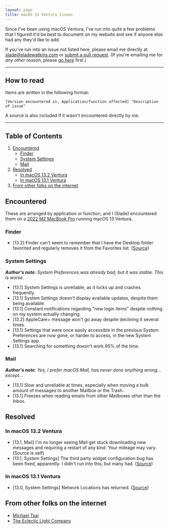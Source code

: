 ```yaml
---
layout: page
title: macOS 13 Ventura Issues
---
```


Since I've been using macOS Ventura, I've run into quite a few problems that I figured it'd be best to document on my website and see if anyone else had any they'd like to add.

If you've run into an issue not listed here, please email me directly at [slade@sladewatkins.com](mailto:slade@sladewatkins.com) or [submit a pull request](https://www.sladewatkins.com/docs/website/contributing/). (If you're emailing me for *any other reason*, please [go here](https://www.sladewatkins.com/contact/) first.)

---

## How to read
Items are written in the following format: 

```
[Version encountered in, Application/function affected] "Description of issue"
```

A source is also included if it wasn't encountered directly by me.

---

## Table of Contents
1. [Encountered](#encountered)
	- [Finder](#finder)
	- [System Settings](#system-settings)
	- [Mail](#mail)
2. [Resolved](#resolved)
	- [In macOS 13.2 Ventura](#in-macos-132-ventura)
	- [In macOS 13.1 Ventura](#in-macos-131-ventura)
3. [From other folks on the internet](#from-other-folks-on-the-internet)

## Encountered
These are arranged by application or function, and I (Slade) encountered  them on a [2022 M2 MacBook Pro](https://support.apple.com/kb/SP870?locale=en_US) running macOS 13 Ventura.

### Finder
- [13.2] Finder can't seem to remember that I have the Desktop folder favorited and regularly removes it from the Favorites list. ([Source](https://pope.party/@slade/109759401263357010))

###  System Settings
*__Author's note__: System Preferences was already bad, but it was stable. This is worse.*

- [13.1] System Settings is unreliable, as it locks up and crashes frequently.
- [13.1] System Settings doesn't display available updates, despite them being available.
- [13.1] Constant notifications regarding "new login items" despite nothing on my system actually changing.
- [13.2] AppleCare+ message won't go away despite declining it several times.
- [13.1] Settings that were once easily accessible in the previous System Preferences are now gone, or harder to access, in the new System Settings app.
- [13.1] Searching for something doesn't work 95% of the time.

### Mail
*__Author's note__: Yes, I prefer macOS Mail, has never done anything wrong... except...*

- [13.1] Slow and unreliable at times, especially when moving a bulk amount of messages to another Mailbox or the Trash.
- [13.1] Freezes when reading emails from other Mailboxes other than the Inbox.

## Resolved

### In macOS 13.2 Ventura
- [13.1, Mail] I'm no longer seeing Mail get stuck downloading new messages and requiring a restart of any kind. Your mileage may vary. (Source is self)
- [13.1, System Settings] The third party widget configuration bug has been fixed, apparently. I didn't run into this, but many had. ([Source](https://blog.eternalstorms.at/2022/11/10/psa-macos-ventura-3rd-party-widget-configuration-broken/))

### In macOS 13.1 Ventura
- [13.0, System Settings] Network Locations has returned. ([Source](https://mjtsai.com/blog/2022/12/13/macos-13-1/))

## From other folks on the internet
- [Michael Tsai](https://mjtsai.com/blog/2022/12/27/ventura-issues/)
- [The Eclectic Light Company](https://eclecticlight.co/2022/11/04/fixes-and-flaws-in-ventura-13-0/)